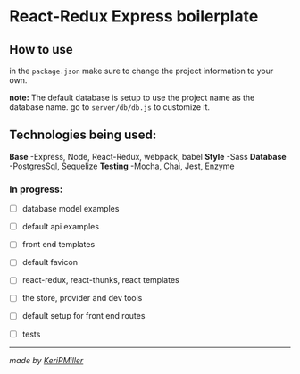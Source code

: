 # React-Redux Express boilerplate

## How to use
in the `package.json` make sure to change the project information to your own.

**note:** The default database is setup to use the project name as the database name. go to `server/db/db.js` to customize it.  

## Technologies being used:
**Base**
 -Express, Node, React-Redux, webpack, babel
**Style**
  -Sass
**Database**
 -PostgresSql, Sequelize
**Testing**
  -Mocha, Chai, Jest, Enzyme
### In progress:

- [ ] database model examples
- [ ] default api examples
- [ ] front end templates
- [ ] default favicon
- [ ] react-redux, react-thunks, react
 templates
- [ ] the store, provider and dev tools
- [ ] default setup for front end routes
- [ ] tests


---
_made by [KeriPMiller](github.com/keripmiller)_
